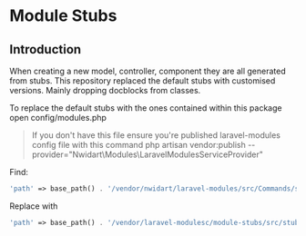 # Module Stubs

## Introduction

When creating a new model, controller, component they are all generated from stubs. This repository replaced the default stubs with customised versions. Mainly dropping docblocks from classes.
    
To replace the default stubs with the ones contained within this package open config/modules.php 

>If you don't have this file ensure you're published laravel-modules config file with this command php artisan vendor:publish --provider="Nwidart\Modules\LaravelModulesServiceProvider"

Find:

```php
'path' => base_path() . '/vendor/nwidart/laravel-modules/src/Commands/stubs',
```

Replace with

```php
'path' => base_path() . '/vendor/laravel-modulesc/module-stubs/src/stubs',
```
